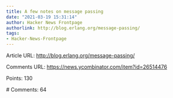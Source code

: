 ```yaml
---
title: A few notes on message passing
date: "2021-03-19 15:31:14"
author: Hacker News Frontpage
authorlink: http://blog.erlang.org/message-passing/
tags:
- Hacker-News-Frontpage
---
```


<p>Article URL: <a href="http://blog.erlang.org/message-passing/">http://blog.erlang.org/message-passing/</a></p>
<p>Comments URL: <a href="https://news.ycombinator.com/item?id=26514476">https://news.ycombinator.com/item?id=26514476</a></p>
<p>Points: 130</p>
<p># Comments: 64</p>
